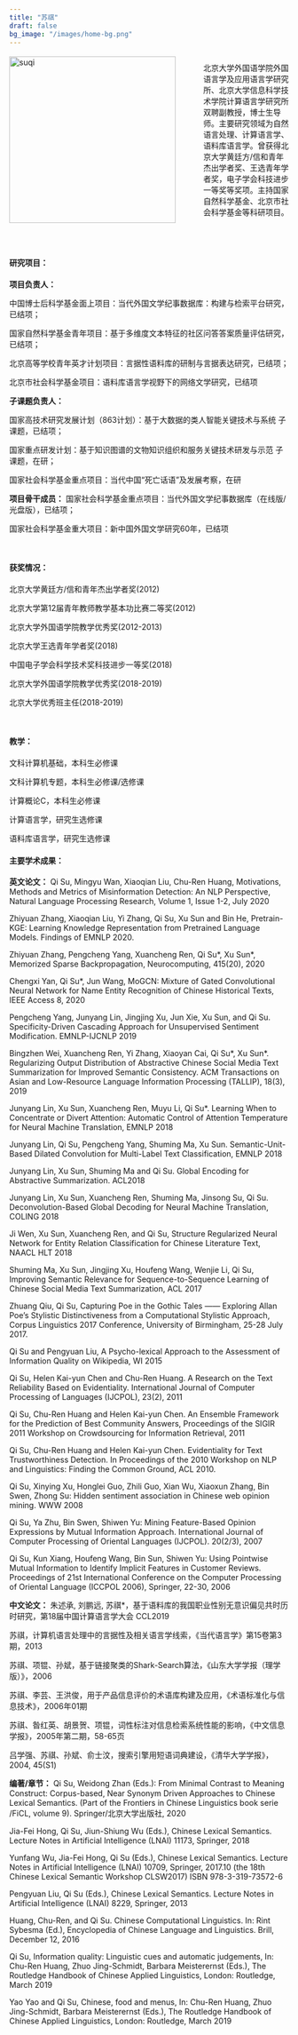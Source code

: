 ```yaml
---
title: "苏祺"
draft: false
bg_image: "/images/home-bg.png"
---
```



<div style="display: flex; align-items: center; margin-bottom: 20px">
  <img class="photo" src="/images/suqi.png" alt="suqi" style="height: 300px; margin-right: 50px">
  <p>
北京大学外国语学院外国语言学及应用语言学研究所、北京大学信息科学技术学院计算语言学研究所双聘副教授，博士生导师。主要研究领域为自然语言处理、计算语言学、语料库语言学。曾获得北京大学黄廷方/信和青年杰出学者奖、王选青年学者奖，电子学会科技进步一等奖等奖项。主持国家自然科学基金、北京市社会科学基金等科研项目。
</p>
</div>
<br>

#### 研究项目：
**项目负责人：**

中国博士后科学基金面上项目：当代外国文学纪事数据库：构建与检索平台研究，已结项；

国家自然科学基金青年项目：基于多维度文本特征的社区问答答案质量评估研究，已结项；

北京高等学校青年英才计划项目：言据性语料库的研制与言据表达研究，已结项；


北京市社会科学基金项目：语料库语言学视野下的网络文学研究，已结项

**子课题负责人：**

国家高技术研究发展计划（863计划）：基于大数据的类人智能关键技术与系统 子课题，已结项；

国家重点研发计划：基于知识图谱的文物知识组织和服务关键技术研发与示范 子课题，在研；

国家社会科学基金重点项目：当代中国“死亡话语”及发展考察，在研


**项目骨干成员：**
国家社会科学基金重点项目：当代外国文学纪事数据库（在线版/光盘版），已结项；

国家社会科学基金重大项目：新中国外国文学研究60年，已结项

<br>

#### 获奖情况：
北京大学黄廷方/信和青年杰出学者奖(2012)

北京大学第12届青年教师教学基本功比赛二等奖(2012)

北京大学外国语学院教学优秀奖(2012-2013)

北京大学王选青年学者奖(2018)

中国电子学会科学技术奖科技进步一等奖(2018)

北京大学外国语学院教学优秀奖(2018-2019)

北京大学优秀班主任(2018-2019)

<br>

#### 教学：
文科计算机基础，本科生必修课

文科计算机专题，本科生必修课/选修课

计算概论C，本科生必修课

计算语言学，研究生选修课

语料库语言学，研究生选修课
<br>

#### 主要学术成果：
**英文论文：**
Qi Su, Mingyu Wan, Xiaoqian Liu, Chu-Ren Huang, Motivations, Methods and Metrics of Misinformation Detection: An NLP Perspective, Natural Language Processing Research, Volume 1, Issue 1-2, July 2020

Zhiyuan Zhang, Xiaoqian Liu, Yi Zhang, Qi Su, Xu Sun and Bin He, Pretrain-KGE: Learning Knowledge Representation from Pretrained Language Models. Findings of EMNLP 2020.

Zhiyuan Zhang, Pengcheng Yang, Xuancheng Ren, Qi Su*, Xu Sun*, Memorized Sparse Backpropagation, Neurocomputing, 415(20), 2020 

Chengxi Yan, Qi Su*, Jun Wang, MoGCN: Mixture of Gated Convolutional Neural Network for Name Entity Recognition of Chinese Historical Texts, IEEE Access 8, 2020

Pengcheng Yang, Junyang Lin, Jingjing Xu, Jun Xie, Xu Sun, and Qi Su. Specificity-Driven Cascading Approach for Unsupervised Sentiment Modification. EMNLP-IJCNLP 2019

Bingzhen Wei, Xuancheng Ren, Yi Zhang, Xiaoyan Cai, Qi Su*, Xu Sun*. Regularizing Output Distribution of Abstractive Chinese Social Media Text Summarization for Improved Semantic Consistency. ACM Transactions on Asian and Low-Resource Language Information Processing (TALLIP), 18(3), 2019

Junyang Lin, Xu Sun, Xuancheng Ren, Muyu Li, Qi Su*. Learning When to Concentrate or Divert Attention: Automatic Control of Attention Temperature for Neural Machine Translation, EMNLP 2018

Junyang Lin, Qi Su, Pengcheng Yang, Shuming Ma, Xu Sun. Semantic-Unit-Based Dilated Convolution for Multi-Label Text Classification, EMNLP 2018

Junyang Lin, Xu Sun, Shuming Ma and Qi Su. Global Encoding for Abstractive Summarization. ACL2018

Junyang Lin, Xu Sun, Xuancheng Ren, Shuming Ma, Jinsong Su, Qi Su. Deconvolution-Based Global Decoding for Neural Machine Translation, COLING 2018

Ji Wen, Xu Sun, Xuancheng Ren, and Qi Su, Structure Regularized Neural Network for Entity Relation Classification for Chinese Literature Text, NAACL HLT 2018

Shuming Ma, Xu Sun, Jingjing Xu, Houfeng Wang, Wenjie Li, Qi Su, Improving Semantic Relevance for Sequence-to-Sequence Learning of Chinese Social Media Text Summarization, ACL 2017

Zhuang Qiu, Qi Su, Capturing Poe in the Gothic Tales —— Exploring Allan Poe’s Stylistic Distinctiveness from a Computational Stylistic Approach, Corpus Linguistics 2017 Conference, University of Birmingham, 25-28 July 2017.

Qi Su and Pengyuan Liu, A Psycho-lexical Approach to the Assessment of Information Quality on Wikipedia, WI 2015

Qi Su, Helen Kai-yun Chen and Chu-Ren Huang. A Research on the Text Reliability Based on Evidentiality. International Journal of Computer Processing of Languages (IJCPOL), 23(2), 2011

Qi Su, Chu-Ren Huang and Helen Kai-yun Chen. An Ensemble Framework for the Prediction of Best Community Answers, Proceedings of the SIGIR 2011 Workshop on Crowdsourcing for Information Retrieval, 2011

Qi Su, Chu-Ren Huang and Helen Kai-yun Chen. Evidentiality for Text Trustworthiness Detection. In Proceedings of the 2010 Workshop on NLP and Linguistics: Finding the Common Ground, ACL 2010.

Qi Su, Xinying Xu, Honglei Guo, Zhili Guo, Xian Wu, Xiaoxun Zhang, Bin Swen, Zhong Su: Hidden sentiment association in Chinese web opinion mining. WWW 2008

Qi Su, Ya Zhu, Bin Swen, Shiwen Yu: Mining Feature-Based Opinion Expressions by Mutual Information Approach. International Journal of Computer Processing of Oriental Languages (IJCPOL). 20(2/3), 2007

Qi Su, Kun Xiang, Houfeng Wang, Bin Sun, Shiwen Yu: Using Pointwise Mutual Information to Identify Implicit Features in Customer Reviews. Proceedings of 21st International Conference on the Computer Processing of Oriental Language (ICCPOL 2006), Springer, 22-30, 2006


**中文论文：**
朱述承, 刘鹏远, 苏祺*，基于语料库的我国职业性别无意识偏见共时历时研究，第18届中国计算语言学大会 CCL2019

苏祺，计算机语言处理中的言据性及相关语言学线索，《当代语言学》第15卷第3期，2013

苏祺、项锟、孙斌，基于链接聚类的Shark-Search算法，《山东大学学报（理学版）》，2006

苏祺、李芸、王洪俊，用于产品信息评价的术语库构建及应用，《术语标准化与信息技术》，2006年01期

苏祺、昝红英、胡景贺、项锟，词性标注对信息检索系统性能的影响，《中文信息学报》，2005年第二期，58-65页

吕学强、苏祺、孙斌、俞士汶，搜索引擎用短语词典建设，《清华大学学报》，2004, 45(S1) 



**编著/章节：**
Qi Su, Weidong Zhan (Eds.): From Minimal Contrast to Meaning Construct: Corpus-based, Near Synonym Driven Approaches to Chinese Lexical Semantics. (Part of the Frontiers in Chinese Linguistics book serie /FiCL, volume 9). Springer/北京大学出版社, 2020

Jia-Fei Hong, Qi Su, Jiun-Shiung Wu (Eds.), Chinese Lexical Semantics. Lecture Notes in Artificial Intelligence (LNAI) 11173, Springer, 2018 

Yunfang Wu, Jia-Fei Hong, Qi Su (Eds.), Chinese Lexical Semantics. Lecture Notes in Artificial Intelligence (LNAI) 10709, Springer, 2017.10 (the 18th Chinese Lexical Semantic Workshop CLSW2017) ISBN 978-3-319-73572-6

Pengyuan Liu, Qi Su (Eds.), Chinese Lexical Semantics. Lecture Notes in Artificial Intelligence (LNAI) 8229, Springer, 2013

Huang, Chu-Ren, and Qi Su. Chinese Computational Linguistics. In: Rint Sybesma (Ed.), Encyclopedia of Chinese Language and Linguistics. Brill, December 12, 2016

Qi Su, Information quality: Linguistic cues and automatic judgements, In: Chu-Ren Huang, Zhuo Jing-Schmidt, Barbara Meisterernst  (Eds.), The Routledge Handbook of Chinese Applied Linguistics, London: Routledge, March 2019

Yao Yao and Qi Su, Chinese, food and menus, In: Chu-Ren Huang, Zhuo Jing-Schmidt, Barbara Meisterernst  (Eds.), The Routledge Handbook of Chinese Applied Linguistics, London: Routledge, March 2019



